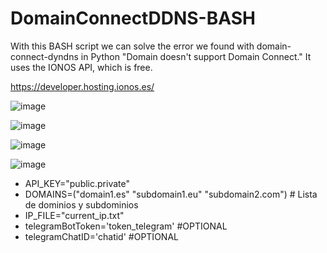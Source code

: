 # DomainConnectDDNS-BASH
With this BASH script we can solve the error we found with domain-connect-dyndns in Python "Domain doesn't support Domain Connect."  It uses the IONOS API, which is free.

https://developer.hosting.ionos.es/

![image](https://github.com/user-attachments/assets/33447766-fc51-4394-b582-d8fdb3ba2b4b)



![image](https://github.com/user-attachments/assets/e5894f97-41dc-4e13-991f-8aa4704d2ade)




![image](https://github.com/user-attachments/assets/ac6e4ec4-e6c3-4827-a0d4-20fdb2663410)



![image](https://github.com/user-attachments/assets/d70e30e8-f666-4901-ae99-14970b128a17)



- API_KEY="public.private"  
- DOMAINS=("domain1.es" "subdomain1.eu" "subdomain2.com")  # Lista de dominios y subdominios
- IP_FILE="current_ip.txt"
- telegramBotToken='token_telegram' #OPTIONAL
- telegramChatID='chatid' #OPTIONAL
